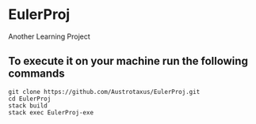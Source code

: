 # EulerProj
Another Learning Project

## То execute it on your machine run the following commands
``` console
git clone https://github.com/Austrotaxus/EulerProj.git
cd EulerProj
stack build
stack exec EulerProj-exe
